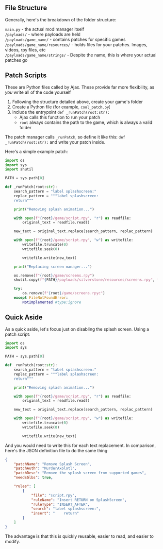 ## File Structure

Generally, here's the breakdown of the folder structure:

`main.py` - the actual mod manager itself\
`/payloads/` - where payloads are held\
`/payloads/game_name/` - contains patches for specific games\
`/payloads/game_name/resources/` - holds files for your patches. Images, videos, rpy files, etc\
`/payloads/game_name/strings/` - Despite the name, this is where your actual patches go

## Patch Scripts

These are Python files called by Ajax. These provide far more flexibility, as *you* write all of the code yourself

1. Following the structure detailed above, create your game's folder
2. Create a Python file (for example, `cool_patch.py`)
3. Include the entrypoint `def _runPatch(root:str):`
   - Ajax calls this function to run your patch
	- `root` always contains the path to the game, which is always a valid folder

The patch manager calls `_runPatch`, so define it like this: `def _runPatch(root:str):` and write your patch inside.

Here's a simple example patch:

```python
import os
import sys
import shutil

PATH = sys.path[0]

def _runPatch(root:str):
	search_pattern = "label splashscreen:"
	replac_pattern = """label splashscreen:
    return"""

	print("Removing splash animation...")

	with open(f"{root}/game/script.rpy", "r") as readfile:
		original_text = readfile.read()

	new_text = original_text.replace(search_pattern, replac_pattern)

	with open(f"{root}/game/script.rpy", "w") as writefile:
		writefile.truncate(0)
		writefile.seek(0)

		writefile.write(new_text)

	print("Replacing screen manager...")

	os.remove(f"{root}/game/screens.rpy")
	shutil.copy(f"{PATH}/payloads/silverstone/resources/screens.rpy", f"{root}/game/")

	try:
		os.remove(f"{root}/game/screens.rpyc")
	except FileNotFoundError:
		NotImplemented #type:ignore
```

## Quick Aside

As a quick aside, let's focus just on disabling the splash screen. Using a patch script:

```python
import os
import sys

PATH = sys.path[0]

def _runPatch(root:str):
	search_pattern = "label splashscreen:"
	replac_pattern = """label splashscreen:
    return"""

	print("Removing splash animation...")

	with open(f"{root}/game/script.rpy", "r") as readfile:
		original_text = readfile.read()

	new_text = original_text.replace(search_pattern, replac_pattern)

	with open(f"{root}/game/script.rpy", "w") as writefile:
		writefile.truncate(0)
		writefile.seek(0)

		writefile.write(new_text)
```

And you would need to write this for each text replacement. In comparison, here's the JSON definition file to do the same thing:
```json
{
	"patchName": "Remove Splash Screen",
	"patchAuth": "MurderAxolotl",
	"patchDesc": "Remove the splash screen from supported games",
	"needsGlbs": true,

	"rules": [
		{
			"file": "script.rpy",
			"ruleName": "Insert RETURN on SplashScreen",
			"ruleType": "INSERT_AFTER",
			"search": "label splashscreen:",
			"insert": "    return"
		}
	]
}
```

The advantage is that this is quickly reusable, easier to read, and easier to modify.
